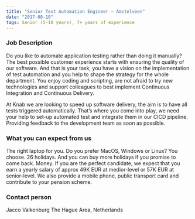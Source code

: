```yaml
---
title: "Senior Test Automation Engineer – Amstelveen"
date: "2017-08-10"
tags: Senior (5-10 years), 7+ years of experience
---
```


### Job Description

Do you like to automate application testing rather than doing it manually?
The best possible customer experience starts with ensuring the quality of our software. And that is your task,  you have a vision on the implementation of test automation and you help to shape the strategy for the whole department. You enjoy coding and scripting, are not afraid to try new technologies and support colleagues to best implement Continuous Integration and Continuous Delivery.

At Knab we are looking to speed up software delivery, the aim is to have all tests triggered automatically. That’s where you come into play, we need your help to set-up automated test and integrate them in our CICD pipeline. Providing feedback to the development team as soon as possible.

### What you can expect from us

The right laptop for you. Do you prefer MacOS, Windows or Linux? You choose.
26 holidays. And you can buy more holidays if you promise to come back.
Money. If you are the perfect candidate, we expect that you earn a yearly salary of approx 49K EUR at medior-level or 57K EUR at senior-level. We also provide a mobile phone, public transport card and contribute to your pension scheme.

### Contact person

Jacco Valkenburg
The Hague Area, Netherlands